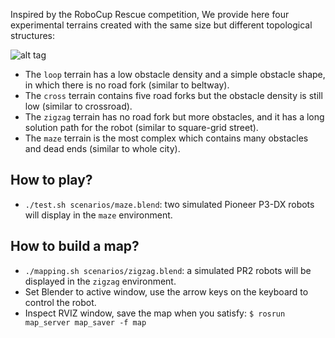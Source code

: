 Inspired by the RoboCup Rescue competition, We provide here four experimental terrains created with the same size but different topological structures:

![alt tag](https://github.com/yzrobot/mrs_testbed/blob/master/MORSE/scenarios.png)

* The `loop` terrain has a low obstacle density and a simple obstacle shape, in which there is no road fork (similar to beltway).
* The `cross` terrain contains five road forks but the obstacle density is still low (similar to crossroad).
* The `zigzag` terrain has no road fork but more obstacles, and it has a long solution path for the robot (similar to square-grid street).
* The `maze` terrain is the most complex which contains many obstacles and dead ends (similar to whole city).

## How to play? ##

* `./test.sh scenarios/maze.blend`: two simulated Pioneer P3-DX robots will display in the `maze` environment.

## How to build a map? ##

* `./mapping.sh scenarios/zigzag.blend`: a simulated PR2 robots will be displayed in the `zigzag` environment.
* Set Blender to active window, use the arrow keys on the keyboard to control the robot.
* Inspect RVIZ window, save the map when you satisfy: `$ rosrun map_server map_saver -f map`

